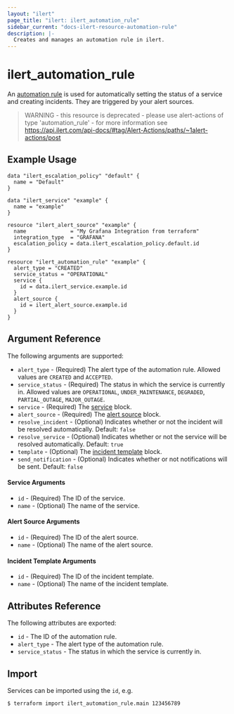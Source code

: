 ```yaml
---
layout: "ilert"
page_title: "ilert: ilert_automation_rule"
sidebar_current: "docs-ilert-resource-automation-rule"
description: |-
  Creates and manages an automation rule in ilert.
---
```


# ilert_automation_rule

An [automation rule](https://api.ilert.com/api-docs/#tag/Automation-Rules) is used for automatically setting the status of a service and creating incidents. They are triggered by your alert sources.

> WARNING - this resource is deprecated - please use alert-actions of type 'automation_rule' - for more information see https://api.ilert.com/api-docs/#tag/Alert-Actions/paths/~1alert-actions/post

## Example Usage

```hcl
data "ilert_escalation_policy" "default" {
  name = "Default"
}

data "ilert_service" "example" {
  name = "example"
}

resource "ilert_alert_source" "example" {
  name              = "My Grafana Integration from terraform"
  integration_type  = "GRAFANA"
  escalation_policy = data.ilert_escalation_policy.default.id
}

resource "ilert_automation_rule" "example" {
  alert_type = "CREATED"
  service_status = "OPERATIONAL"
  service {
    id = data.ilert_service.example.id
  }
  alert_source {
    id = ilert_alert_source.example.id
  }
}
```

## Argument Reference

The following arguments are supported:

- `alert_type` - (Required) The alert type of the automation rule. Allowed values are `CREATED` and `ACCEPTED`.
- `service_status` - (Required) The status in which the service is currently in. Allowed values are `OPERATIONAL`, `UNDER_MAINTENANCE`, `DEGRADED`, `PARTIAL_OUTAGE`, `MAJOR_OUTAGE`.
- `service` - (Required) The [service](#service-arguments) block.
- `alert_source` - (Required) The [alert source](#alert-source-arguments) block.
- `resolve_incident` - (Optional) Indicates whether or not the incident will be resolved automatically. Default: `false`
- `resolve_service` - (Optional) Indicates whether or not the service will be resolved automatically. Default: `true`
- `template` - (Optional) The [incident template](#incident-template-arguments) block.
- `send_notification` - (Optional) Indicates whether or not notifications will be sent. Default: `false`

#### Service Arguments

- `id` - (Required) The ID of the service.
- `name` - (Optional) The name of the service.

#### Alert Source Arguments

- `id` - (Required) The ID of the alert source.
- `name` - (Optional) The name of the alert source.

#### Incident Template Arguments

- `id` - (Required) The ID of the incident template.
- `name` - (Optional) The name of the incident template.

## Attributes Reference

The following attributes are exported:

- `id` - The ID of the automation rule.
- `alert_type` - The alert type of the automation rule.
- `service_status` - The status in which the service is currently in.

## Import

Services can be imported using the `id`, e.g.

```sh
$ terraform import ilert_automation_rule.main 123456789
```
